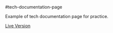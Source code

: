 #tech-documentation-page

Example of tech documentation page for practice.

[Live Version](https://memitaru.github.io/tech-documentation-page/)